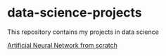 # data-science-projects
This repository contains my projects in data science

[Artificial Neural Network from scratch](anns-from-scratch/simple_ann_from_scratch.py)
